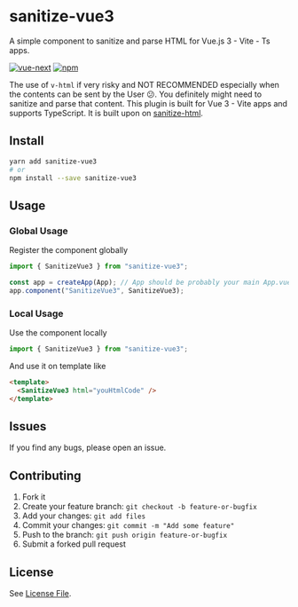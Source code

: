 # sanitize-vue3

A simple component to sanitize and parse HTML for Vue.js 3 - Vite - Ts apps.

[![vue-next](https://img.shields.io/badge/vue-next-brightgreen.svg)](https://github.com/vuejs/vue-next) [![npm](https://img.shields.io/npm/v/sanitize-vue3.svg?style=flat-square)](https://npmjs.org/package/sanitize-vue3)

The use of `v-html` if very risky and NOT RECOMMENDED especially when the contents can be sent by the User 😕. You definitely might need to sanitize and parse that content. This plugin is built for Vue 3 - Vite apps and supports TypeScript. It is built upon on [sanitize-html](https://github.com/punkave/sanitize-html).

## Install

```bash
yarn add sanitize-vue3
# or
npm install --save sanitize-vue3
```

## Usage

### Global Usage

Register the component globally

```js
import { SanitizeVue3 } from "sanitize-vue3";

const app = createApp(App); // App should be probably your main App.vue component or something else
app.component("SanitizeVue3", SanitizeVue3);
```

### Local Usage

Use the component locally

```js
import { SanitizeVue3 } from "sanitize-vue3";
```

And use it on template like

```html
<template>
  <SanitizeVue3 html="youHtmlCode" />
</template>
```

## Issues

If you find any bugs, please open an issue.

## Contributing

1. Fork it
2. Create your feature branch: `git checkout -b feature-or-bugfix`
3. Add your changes: `git add files`
4. Commit your changes: `git commit -m "Add some feature"`
5. Push to the branch: `git push origin feature-or-bugfix`
6. Submit a forked pull request

## License

See [License File](LICENSE.md).

